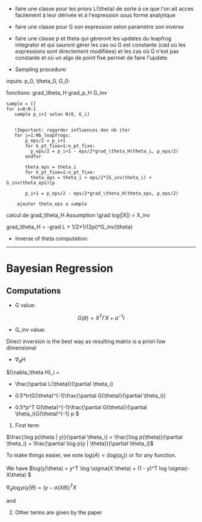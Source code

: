 

- faire une classe pour les priors L(\theta)
de sorte à ce que l'on ait acces facilement à leur dérivée 
et à l'expression sous forme analytique



- faire une classe pour G
son expression selon paramètre
son inverse

- faire une classe p et theta qui géreront les updates du leapfrog integrator
et qui sauront gérer les cas où G est constante (càd où les expressions sont directement modifiées) et les cas où
G n'est pas constante et où un algo de point fixe permet de faire l'update.


- Sampling procedure:

inputs: p_0, \theta_0, G_0:

fonctions: grad_\theta_H
grad_p_H
G_inv
    
    sample = []
    for i=0:N-1
       sample p_i+1 selon N(0, G_i)
        
        
       !Important: regarder influences des nb iter
       for j=1:Nb_leapfrogs:
           p_eps/2 = p_i+1
           for k_pt_fixe=1:n_pt_fixe:
             p_eps/2 = p_i+1 - eps/2*grad_\theta_H(theta_i, p_eps/2)
           endfor
           
           theta_eps = theta_i
           for k_pt_fixe=1:n_pt_fixe:
             theta_eps = theta_i + eps/2*[G_inv(theta_i) + G_inv(theta_eps)]p
           
           p_i+1 = p_eps/2 - eps/2*grad_\theta_H(theta_eps, p_eps/2)      
    
        ajouter theta_eps a sample
        
        
        
calcul de grad_\theta_H
Assumption \grad log(|X|) = X_inv

grad_\theta_H = -grad L + 1/2*1/(2pi)*G_inv(\theta)

- Inverse of theta computation:



---------------------
# Bayesian Regression

## Computations 
- G value:

$$G(\theta) = X^T\Gamma X + \alpha^{-1}I$$


- G_inv value:

Direct inversion is the best way as resulting matrix is a priori low dimensional

- $\nabla_\theta H$

$(\nabla_\theta H)_i = 
- \frac{\partial L(\theta)}{\partial \theta_i} 
+ 0.5*tr(G(\theta)^{-1}\frac{\partial G(\theta)}{\partial \theta_i}) 
- 0.5*p^T G(\theta)^{-1}\frac{\partial G(\theta)}{\partial \theta_i}G(\theta)^{-1} p
$

1. First term

$\frac{\log p(\theta | y)}{\partial \theta_i} = \frac{\log p(\theta)}{\partial \theta_i} + \frac{\partial \log p(y | \theta)}{\partial \theta_i}$


To make things easier, we note $log(A) = (log(a_{ij}))$ or for any function.

We have $log(y|\theta) = y^T \log \sigma(X \theta) + (1 - y)^T log \sigma(-X\theta) $

$\nabla_\theta \log p(y | \theta) = (y - \sigma(X\theta))^TX$

and

2. Other terms are given by the paper
